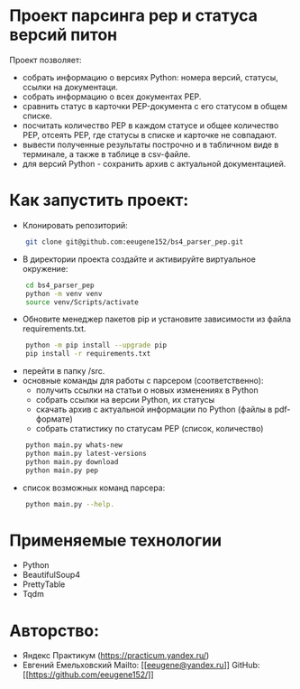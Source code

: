 # Проект парсинга pep и статуса версий питон

Проект позволяет:
* собрать информацию о версиях Python: номера версий, статусы, ссылки на документаци. 
* собрать информацию о всех документах PEP.
* сравнить статус в карточки PEP-документа с его статусом в общем списке.
* посчитать количество PEP в каждом статусе и общее количество PEP, отсеять РЕР, где статусы в списке и карточке не совпадают.
* вывести полученные результаты построчно и в табличном виде в терминале, а также в таблице в csv-файле.
* для версий Python - сохранить архив с актуальной документацией.

# Как запустить проект:

* Клонировать репозиторий:

```bash
    git clone git@github.com:eeugene152/bs4_parser_pep.git
```

* В директории проекта создайте и активируйте виртуальное окружение:

```bash
    cd bs4_parser_pep
    python -m venv venv
    source venv/Scripts/activate
```

* Обновите менеджер пакетов pip и установите зависимости из файла requirements.txt.

```bash
    python -m pip install --upgrade pip
    pip install -r requirements.txt
```

* перейти в папку /src.
* основные команды для работы с парсером (соответственно):
    - получить ссылки на статьи о новых изменениях в Python
    - собрать ссылки на версии Python, их статусы
    - скачать архив с актуальной информации по Python (файлы в pdf-формате)
    - собрать статистику по статусам РЕР (список, количество)

```bash
    python main.py whats-new
    python main.py latest-versions
    python main.py download
    python main.py pep
```

* список возможных команд парсера:

```bash
    python main.py --help.
```

# Применяемые технологии

* Python
* BeautifulSoup4
* PrettyTable
* Tqdm

# Авторство:
- Яндекс Практикум (https://practicum.yandex.ru/)
- Евгений Емельховский
    Mailto: [[eeugene@yandex.ru]]
    GitHub: [[https://github.com/eeugene152/]]
